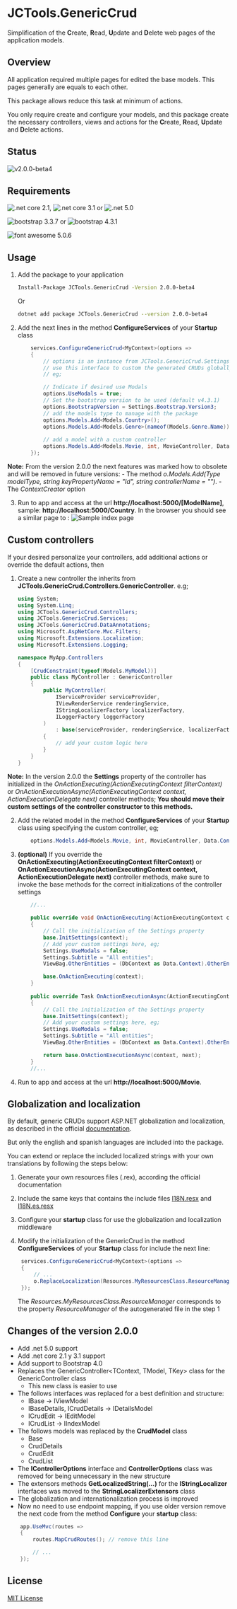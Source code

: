# JCTools.GenericCrud

Simplification of the **C**reate, **R**ead, **U**pdate and **D**elete web pages of the application models.

## Overview

All application required multiple pages for edited the base models. This pages generally are equals to each other.

This package allows reduce this task at minimum of actions.

You only require create and configure your models, and this package create the necessary controllers, views and actions for the **C**reate, **R**ead, **U**pdate and **D**elete actions.

## Status
![v2.0.0-beta4](https://img.shields.io/badge/nuget-v2.0.0%20beta4-blue)

## Requirements
![.net core 2.1](https://img.shields.io/badge/.net%20core-v2.1-green),
![.net core 3.1](https://img.shields.io/badge/.net%20core-v3.1-green) or 
![.net 5.0](https://img.shields.io/badge/.net-v5.0-green)

![bootstrap 3.3.7](https://img.shields.io/badge/bootstrap-v3.3.7-blue) or
![bootstrap 4.3.1](https://img.shields.io/badge/bootstrap-v4.3.1-blue)

![font awesome 5.0.6](https://img.shields.io/badge/font%20awesome-v5.0.6-blue)

## Usage

1. Add the package to your application
    ```bash
    Install-Package JCTools.GenericCrud -Version 2.0.0-beta4
    ```
    Or
    ```bash
    dotnet add package JCTools.GenericCrud --version 2.0.0-beta4
    ```
2. Add the next lines in the method **ConfigureServices** of your **Startup** class
    ```cs
        services.ConfigureGenericCrud<MyContext>(options =>
        {
            // options is an instance from JCTools.GenericCrud.Settings.IOptions
            // use this interface to custom the generated CRUDs globally
            // eg;

            // Indicate if desired use Modals
            options.UseModals = true;
            // Set the bootstrap version to be used (default v4.3.1)
            options.BootstrapVersion = Settings.Bootstrap.Version3;
            // add the models type to manage with the package
            options.Models.Add<Models.Country>(); 
            options.Models.Add<Models.Genre>(nameof(Models.Genre.Name));
            
            // add a model with a custom controller
            options.Models.Add<Models.Movie, int, MovieController, Data.Context>();
        });
    ```

**Note:** From the version 2.0.0 the next features was marked how to obsolete and will be removed in future versions:
    - The method *o.Models.Add(Type modelType, string keyPropertyName = "Id", string controllerName = "")*.
    - The *ContextCreator* option

3. Run to app and access at the url **http://localhost:5000/[ModelName]**, sample: **http://localhost:5000/Country**. In the browser you should see a similar page to :
 ![Sample index page](Mockups/sampleIndexPage.png)

## Custom controllers
If your desired personalize your controllers, add additional actions or override the default actions, then

1. Create a new controller the inherits from **JCTools.GenericCrud.Controllers.GenericController**. e.g;
    ```cs
    using System;
    using System.Linq;
    using JCTools.GenericCrud.Controllers;
    using JCTools.GenericCrud.Services;
    using JCTools.GenericCrud.DataAnnotations;
    using Microsoft.AspNetCore.Mvc.Filters;
    using Microsoft.Extensions.Localization;
    using Microsoft.Extensions.Logging;

    namespace MyApp.Controllers
    {
        [CrudConstraint(typeof(Models.MyModel))]
        public class MyController : GenericController
        {
            public MyController(
                IServiceProvider serviceProvider,
                IViewRenderService renderingService,
                IStringLocalizerFactory localizerFactory,
                ILoggerFactory loggerFactory
            )
                : base(serviceProvider, renderingService, localizerFactory, loggerFactory, "Id")
            {
                // add your custom logic here
            }
        }
    }
    ```

**Note:** In the version 2.0.0 the **Settings** property of the controller has initialized in the *OnActionExecuting(ActionExecutingContext filterContext)* or *OnActionExecutionAsync(ActionExecutingContext context, ActionExecutionDelegate next)* controller methods; **You should move their custom settings of the controller constructor to this methods.**

2. Add the related model in the method **ConfigureServices** of your **Startup** class using specifying the custom controller, eg;
    ```cs
        options.Models.Add<Models.Movie, int, MovieController, Data.Context>();
    ```

3. **(optional)** If you override the **OnActionExecuting(ActionExecutingContext filterContext)** or **OnActionExecutionAsync(ActionExecutingContext context, ActionExecutionDelegate next)** controller methods, make sure to invoke the base methods for the correct initializations of the controller settings

    ```cs
        //...
        
        public override void OnActionExecuting(ActionExecutingContext context)
        {
            // Call the initialization of the Settings property
            base.InitSettings(context);
            // Add your custom settings here, eg;
            Settings.UseModals = false;
            Settings.Subtitle = "All entities";
            ViewBag.OtherEntities = (DbContext as Data.Context).OtherEntities.ToList();

            base.OnActionExecuting(context);
        }
        
        public override Task OnActionExecutionAsync(ActionExecutingContext context, ActionExecutionDelegate next)
        {
            // Call the initialization of the Settings property
            base.InitSettings(context);
            // Add your custom settings here, eg;
            Settings.UseModals = false;
            Settings.Subtitle = "All entities";
            ViewBag.OtherEntities = (DbContext as Data.Context).OtherEntities.ToList();

            return base.OnActionExecutionAsync(context, next);
        }
        //...
    ```

4. Run to app and access at the url **http://localhost:5000/Movie**.

## Globalization and localization
By default, generic CRUDs support ASP.NET globalization and localization, as described in the official [documentation](https://docs.microsoft.com/en-us/aspnet/core/fundamentals/localization?view=aspnetcore-5.0).

But only the english and spanish languages are included into the package.

You can extend or replace the included localized strings with your own translations by following the steps below:

1. Generate your own resources files (.rex), according the official documentation
2. Include the same keys that contains the include files [I18N.resx](JCTools.GenericCrud/Resources/I18N.resx) and [I18N.es.resx](JCTools.GenericCrud/Resources/I18N.es.resx)
3. Configure your **startup** class for use the globalization and localization middleware
4. Modify the initialization of the GenericCrud in the method **ConfigureServices** of your **Startup** class for include the next line:
   
   ```cs
    services.ConfigureGenericCrud<MyContext>(options =>
    {
        // ...
        o.ReplaceLocalization(Resources.MyResourcesClass.ResourceManager); // add this line
    });
    ```
    The *Resources.MyResourcesClass.ResourceManager* corresponds to the property *ResourceManager* of the autogenerated file in the step 1

## Changes of the version 2.0.0
* Add .net 5.0 support
* Add .net core 2.1 y 3.1 support
* Add support to Bootstrap 4.0
* Replaces the GenericController<TContext, TModel, TKey> class for the GenericController class
  * This new class is easier to use
* The follows interfaces was replaced for a best definition and structure:
  * IBase -> IViewModel
  * IBaseDetails, ICrudDetails -> IDetailsModel
  * ICrudEdit -> IEditModel
  * ICrudList -> IIndexModel
* The follows models was replaced by the **CrudModel** class
  * Base
  * CrudDetails
  * CrudEdit
  * CrudList
* The **IControllerOptions** interface and **ControllerOptions** class was removed for being unnecessary in the new structure
* The extensors methods **GetLocalizedString(...)** for the **IStringLocalizer** interfaces was moved to the **StringLocalizerExtensors** class
* The globalization and internationalization process is improved
* Now no need to use endpoint mapping, if you use older version remove the next code from the method **Configure** your **startup** class:
```cs
    app.UseMvc(routes =>
    {
        routes.MapCrudRoutes(); // remove this line

        // ...
    });   

```
## License
[MIT License](LICENSE)
